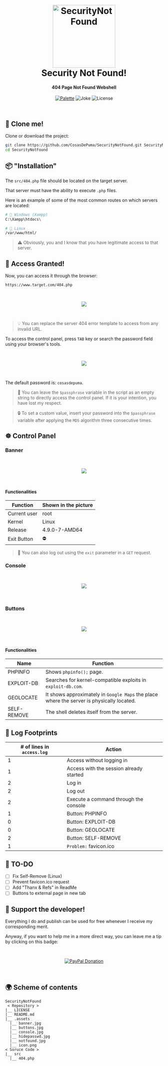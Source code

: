 
<h1 align="center">
  <br>
  <img src="https://cdn.rawgit.com/CosasDePuma/SecurityNotFound/df65e7e3/.assets/icon.png" alt="SecurityNotFound" width="200" height="200">
  <br>
  Security Not Found!
  <br>
</h1>

<h4 align="center">404 Page Not Found Webshell</h4>

<p align="center">
    <a href="https://coolors.co/dddddd-aaaaaa-808080-333333-ff6347" target="_blank">
        <img src="https://img.shields.io/badge/palette-tomato%20rage-ff6347.svg?style=for-the-badge" alt="Palette"></a>
    <img src="https://img.shields.io/badge/404-badge%20not%20found-333333.svg?style=for-the-badge" alt="Joke">
    <img src="https://img.shields.io/github/license/CosasDePuma/SecurityNotFound.svg?style=for-the-badge" alt="License">
</p>
<br>

:vhs: Clone me!
----
Clone or download the project:

```sh
git clone https://github.com/CosasDePuma/SecurityNotFound.git SecurityNotFound
cd SecurityNotFound
```

:package: "Installation"
----


The `src/404.php` file should be located on the target server.

That server must have the ability to execute `.php` files.

Here is an example of some of the most common routes on which servers are located:

```sh
# 🏁 Windows (Xampp)
C:\Xampp\htdocs\

# 🐧 Linux
/var/www/html/
```

> :warning:  Obviously, you and I know that you have legitimate access to that server.


:door: Access Granted!
---

Now, you can access it through the browser:

```sh
https://www.target.com/404.php
```

<br>
<p align="center"><img src=".assets/notfound.jpg"/></p>
<br>

> :bulb: You can replace the server 404 error template to access from any invalid URL.

To access the control panel, press `TAB` key or search the password field using your browser's tools.

<br>
<p align="center"><img src=".assets/hidepasswd.jpg"/></p>
<br>

The default password is: `cosasdepuma`.

> :egg: You can leave the `$passphrase` variable in the script as an empty string to directly access the control panel. If it is your intention, you have lost my respect.

> :lock: To set a custom value, insert your password into the `$passphrase` variable after applying the ``MD5`` algorithm three consecutive times.

:wheel_of_dharma: Control Panel
---

### Banner

<br>
<p align="center"><img src=".assets/banner.jpg"/></p>
<br>

#### Functionalities

| Function | Shown in the picture |
| --- | --- |
| Current user | root |
| Kernel | Linux |
| Release | 4.9.0-7-AMD64 |
| Exit Button | ⛔ |

> :bookmark: You can also log out using the `exit` parameter in a `GET` request.

### Console

<br>
<p align="center"><img src=".assets/console.jpg"/></p>
<br>


### Buttons

<br>
<p align="center"><img src=".assets/buttons.jpg"/></p>
<br>

#### Functionalities

| Name | Function |
| --- | --- |
| PHPINFO | Shows `phpinfo();` page. |
| EXPLOIT-DB | Searches for kernel-compatible exploits in `exploit-db.com`. |
| GEOLOCATE | It shows approximately in `Google Maps` the place where the server is physically located. |
| SELF-REMOVE | The shell deletes itself from the server. |

:scroll: Log Footprints
---

| # of lines in `access.log` | Action |
| --- | --- |
| 1 | Access without logging in |
| 1 | Access with the session already started |
| 2 | Log in |
| 2 | Log out |
| 2 | Execute a command through the console |
| 1 | Button: PHPINFO
| 0 | Button: EXPLOIT-DB
| 0 | Button: GEOLOCATE
| 2 | Button: SELF-REMOVE
| 1 | `Problem:` favicon.ico

:memo: TO-DO
---

- [ ] Fix Self-Remove (Linux)
- [ ] Prevent favicon.ico request
- [ ] Add "Thanx & Refs" in ReadMe
- [ ] Buttons to external page in new tab

:octopus: Support the developer!
----
Everything I do and publish can be used for free whenever I receive my corresponding merit.

Anyway, if you want to help me in a more direct way, you can leave me a tip by clicking on this badge:

<br>
<p align="center">
  <a href="https://www.paypal.me/cosasdepuma/">
    <img src="https://img.shields.io/badge/Donate-PayPal-blue.svg?style=for-the-badge" alt="PayPal Donation" />
  </a>
</p>
<br>

:earth_africa: Scheme of contents
----
```
SecurityNotFound
 < Repository >
|__ LICENSE
|__ README.md
|__ .assets
  |__ banner.jpg
  |__ buttons.jpg
  |__ console.jpg
  |__ hidepasswd.jpg
  |__ notfound.jpg
  |__ icon.png
< Soruce Code >
|__ src
  |__ 404.php
```










<!-- https://github.com/tennc/webshell/blob/master/php/wso/wso_404.php -->